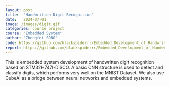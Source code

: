 ```yaml
---
layout: post
title:  "Handwritten Digit Recognition"
date:   2024-07-01
image: /images/digit.gif
categories: course project
course: "Embedded System"
author: "Zhengfei SONG"
code: https://github.com/blackspiderrr/Embedded_Development_of_Handwritten_Digit_Recognition
report: https://github.com/blackspiderrr/Embedded_Development_of_Handwritten_Digit_Recognition/blob/master/Report.pdf
---
```

This is embedded system development of handwritten digit recognition based on STM32H747I-DISCO. A basic CNN structure is used to detect and classify digits, which performs very well on the MNIST Dataset. We also use CubeAI as a bridge between neural networks and embedded systems.

